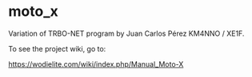 # moto_x
Variation of TRBO-NET program by Juan Carlos Pérez KM4NNO / XE1F.

To see the project wiki, go to:

https://wodielite.com/wiki/index.php/Manual_Moto-X



